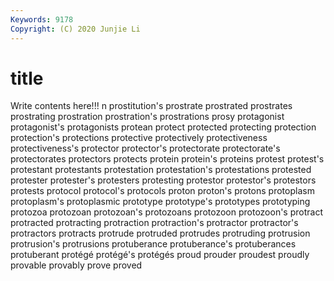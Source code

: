 ```yaml
---
Keywords: 9178
Copyright: (C) 2020 Junjie Li
---
```


# title

Write contents here!!!
n 
prostitution's 
prostrate 
prostrated 
prostrates 
prostrating 
prostration 
prostration's
prostrations 
prosy 
protagonist 
protagonist's 
protagonists 
protean 
protect 
protected 
protecting 
protection
protection's 
protections 
protective 
protectively 
protectiveness 
protectiveness's 
protector 
protector's 
protectorate 
protectorate's
protectorates 
protectors 
protects 
protein 
protein's 
proteins 
protest 
protest's 
protestant 
protestants
protestation 
protestation's 
protestations 
protested 
protester 
protester's 
protesters 
protesting 
protestor 
protestor's
protestors 
protests 
protocol 
protocol's 
protocols 
proton 
proton's 
protons 
protoplasm 
protoplasm's
protoplasmic 
prototype 
prototype's 
prototypes 
prototyping 
protozoa 
protozoan 
protozoan's 
protozoans 
protozoon
protozoon's 
protract 
protracted 
protracting 
protraction 
protraction's 
protractor 
protractor's 
protractors 
protracts
protrude 
protruded 
protrudes 
protruding 
protrusion 
protrusion's 
protrusions 
protuberance 
protuberance's 
protuberances
protuberant 
protégé 
protégé's 
protégés 
proud 
prouder 
proudest 
proudly 
provable 
provably
prove 
proved 
